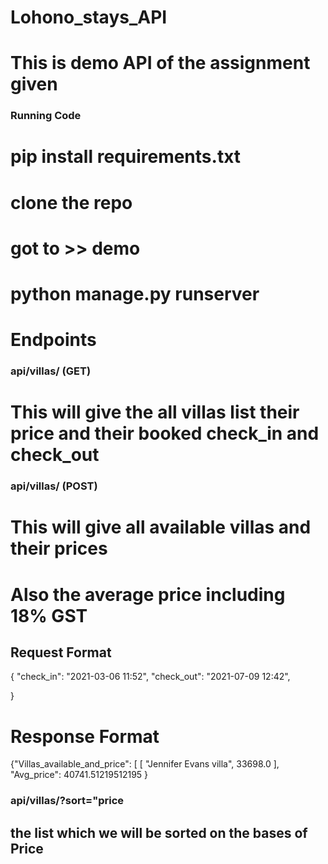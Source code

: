 # Lohono_stays_API

# This is demo API of the assignment given 


### Running Code

# pip install requirements.txt
# clone the repo 
# got to >> demo 
# python manage.py runserver


# Endpoints

### api/villas/  (GET)
# This will give the all villas list their price and their booked check_in and check_out 

### api/villas/ (POST)
# This will give all available villas and their prices 
# Also the average price including 18% GST

## Request Format

{
   "check_in": "2021-03-06 11:52",
   "check_out": "2021-07-09 12:42",
   
 }
 
 # Response Format 
 
 {"Villas_available_and_price": [
        [
            "Jennifer Evans villa",
            33698.0
        ],
        "Avg_price": 40741.51219512195
}


### api/villas/?sort="price
## the list which we will be sorted on the bases of Price
